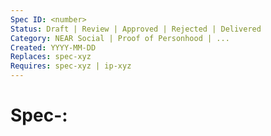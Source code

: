 ```yaml
---
Spec ID: <number>
Status: Draft | Review | Approved | Rejected | Delivered
Category: NEAR Social | Proof of Personhood | ...
Created: YYYY-MM-DD
Replaces: spec-xyz
Requires: spec-xyz | ip-xyz
---
```


# Spec-<Number>: <Title>

## Summary

Background and short summary in layman terms.

## Context

What's the "historical" context? Why do we need a new project?
Identify the problems and the needs.

## Scope and Requirements

Describe:

- Expected functionality.
- Potential security issues and requirements.
- User profile description. Who is the user? How she/he is expected to us it?
- Requirements, assumptions and dependencies (internal and external).
- Outline identified potential problems and roadblocks related to building the solution.
- Optionally: Budget limit.

### Backwards Compatibility

All proposals that introduce backwards incompatibilities must include a section describing these incompatibilities and their severity. The doc must explain how to deal with these incompatibilities or the set of requirements to for the backward compatibility to be discussed in a submission. Submissions without a sufficient backwards compatibility treatise may be rejected outright.

## Use Cases

### Actors

List all users and their types

### Actions

List the actions each collective will take individually.

Describe which action is done by which actors. Feel free to use a table format or provide your own graphics or bundle the description in the Actions section. A "swimlane process chart" often works well here.

|         | Action 1 | Action 2 | Action 3 | action 4 |
| ------- | -------- | -------- | -------- | -------- |
| Actor 1 |          |          |          |          |
| Actor 2 |          |          |          |          |
| Actor 3 |          |          |          |          |
| Actor 4 |          |          |          |          |

## Consequences

This section describes the consequences, after applying the decision. All
consequences should be summarized here, not just the "positive" ones.

### Positive

### Negative

### Neutral

## Open Questions and Comments

- potential future improvements
- summary of open discussion

## References

Are there any relevant PR comments, issues that led up to this, or articles
referenced for why we made the given design choice? If so link them here!

- {reference link}

## Changelog

## Copyright

Copyright and related rights waived via [CC0](https://creativecommons.org/publicdomain/zero/1.0/).
